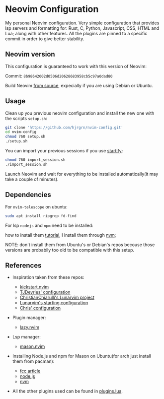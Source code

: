 # Neovim Configuration

My personal Neovim configuration.
Very simple configuration that provides lsp servers and formatting for: Rust, C, Python, Javascript, CSS, HTML and Lua; along with other features.
All the plugins are pinned to a specific commit in order to give better stability.


## Neovim version

This configuration is guaranteed to work with this version of Neovim:

Commit: `8b98642002d0506d20628683958cb5c97a0dad80`

Build Neovim [from source](https://github.com/neovim/neovim/blob/master/BUILD.md), expecially if you are using Debian or Ubuntu.


## Usage

Clean up you previous neovim configuration and install the new one with the scripts `setup.sh`:

```bash
git clone 'https://github.com/hjrgrn/nvim-config.git'
cd nvim-config
chmod 760 setup.sh
./setup.sh
```

You can import your previous sessions if you use [startify](https://github.com/mhinz/vim-startify):

```bash
chmod 760 import_session.sh
./import_session.sh
```

Launch Neovim and wait for everything to be installed automatically(it may take a couple of minutes).


## Dependencies

For `nvim-telescope` on ubuntu:

```bash
sudo apt install ripgrep fd-find
```

For lsp `nodejs` and `npm` need to be installed:

how to install them [tutorial](https://www.freecodecamp.org/news/how-to-install-node-js-on-ubuntu/), I install them through [nvm](https://github.com/nvm-sh/nvm);

NOTE: don't install them from Ubuntu's or Debian's repos becouse those versions are probabily too old to be compatible with this setup.


## References

- Inspiration taken from these repos:
    - [kickstart.nvim](https://github.com/nvim-lua/kickstart.nvim)
    - [TJDevries' configuration](https://github.com/tjdevries/config.nvim)
    - [ChristianChiarulli's Lunarvim project](https://github.com/LunarVim)
    - [Lunarvim's starting configuration](https://github.com/LunarVim/Launch.nvim)
    - [Chris' configuration](https://github.com/ChristianChiarulli/nvim)

- Plugin manager:
    - [lazy.nvim](https://github.com/folke/lazy.nvim)

- Lsp manager:
    - [mason.nvim](https://github.com/williamboman/mason.nvim)

- Installing Node.js and npm for Mason on Ubuntu(for arch just install them from pacman):
    - [fcc article](https://www.freecodecamp.org/news/how-to-install-node-js-on-ubuntu/)
    - [node.js](https://nodejs.org/en)
    - [nvm](https://github.com/nvm-sh/nvm)

- All the other plugins used can be found in [plugins.lua](/nvim/lua/user/plugins.lua).
